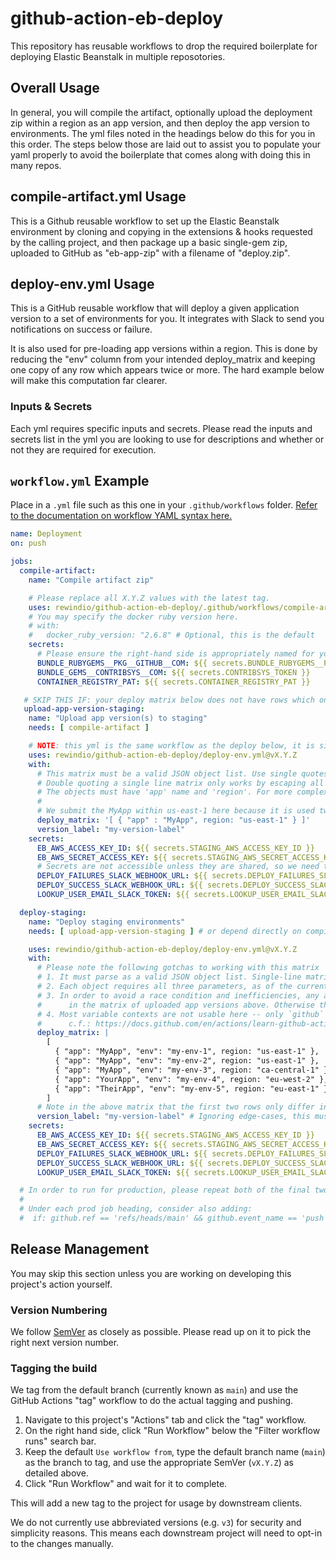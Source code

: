 # github-action-eb-deploy

This repository has reusable workflows to drop the required boilerplate for deploying Elastic Beanstalk in multiple reposotories.

## Overall Usage

In general, you will compile the artifact, optionally upload the deployment zip within a region as an app version, and then deploy the app version to environments. The yml files noted in the headings below do this for you in this order. The steps below those are laid out to assist you to populate your yaml properly to avoid the boilerplate that comes along with doing this in many repos.

## compile-artifact.yml Usage

This is a Github reusable workflow to set up the Elastic Beanstalk environment by cloning and copying in the extensions & hooks requested by the calling project, and then package up a basic single-gem zip, uploaded to GitHub as "eb-app-zip" with a filename of "deploy.zip".

## deploy-env.yml Usage

This is a GitHub reusable workflow that will deploy a given application version to a set of environments for you. It integrates with Slack to send you notifications on success or failure.

It is also used for pre-loading app versions within a region. This is done by reducing the "env" column from your intended deploy_matrix and keeping one copy of any row which appears twice or more. The hard example below will make this computation far clearer.

### Inputs & Secrets

Each yml requires specific inputs and secrets. Please read the inputs and secrets list in the yml you are looking to use for descriptions and whether or not they are required for execution.

## `workflow.yml` Example

Place in a `.yml` file such as this one in your `.github/workflows` folder. [Refer to the documentation on workflow YAML syntax here.](https://help.github.com/en/articles/workflow-syntax-for-github-actions)

```yaml
name: Deployment
on: push

jobs:
  compile-artifact:
    name: "Compile artifact zip"

    # Please replace all X.Y.Z values with the latest tag.
    uses: rewindio/github-action-eb-deploy/.github/workflows/compile-artifact.yml@vX.Y.Z
    # You may specify the docker ruby version here.
    # with:
    #   docker_ruby_version: "2.6.8" # Optional, this is the default
    secrets:
      # Please ensure the right-hand side is appropriately named for your repo &/ env.
      BUNDLE_RUBYGEMS__PKG__GITHUB__COM: ${{ secrets.BUNDLE_RUBYGEMS__PKG__GITHUB__COM }}
      BUNDLE_GEMS__CONTRIBSYS__COM: ${{ secrets.CONTRIBSYS_TOKEN }}
      CONTAINER_REGISTRY_PAT: ${{ secrets.CONTAINER_REGISTRY_PAT }}

   # SKIP THIS IF: your deploy matrix below does not have rows which only differ in the "env" column.
   upload-app-version-staging:
    name: "Upload app version(s) to staging"
    needs: [ compile-artifact ]

    # NOTE: this yml is the same workflow as the deploy below, it is simply the "deploy_matrix" usage that changes.
    uses: rewindio/github-action-eb-deploy/deploy-env.yml@vX.Y.Z
    with:
      # This matrix must be a valid JSON object list. Use single quotes around a single line matrix.
      # Double quoting a single line matrix only works by escaping all inner quotes with a backslash (\).
      # The objects must have 'app' name and 'region'. For more complex matrices, see the comments below.
      #
      # We submit the MyApp within us-east-1 here because it is used twice (or more) below in the final deploy_matrix.
      deploy_matrix: '[ { "app" : "MyApp", region: "us-east-1" } ]'
      version_label: "my-version-label"
    secrets:
      EB_AWS_ACCESS_KEY_ID: ${{ secrets.STAGING_AWS_ACCESS_KEY_ID }}
      EB_AWS_SECRET_ACCESS_KEY: ${{ secrets.STAGING_AWS_SECRET_ACCESS_KEY }}
      # Secrets are not accessible unless they are shared, so we need these three even though they are redundant.
      DEPLOY_FAILURES_SLACK_WEBHOOK_URL: ${{ secrets.DEPLOY_FAILURES_SLACK_WEBHOOK_URL }}
      DEPLOY_SUCCESS_SLACK_WEBHOOK_URL: ${{ secrets.DEPLOY_SUCCESS_SLACK_WEBHOOK_URL }}
      LOOKUP_USER_EMAIL_SLACK_TOKEN: ${{ secrets.LOOKUP_USER_EMAIL_SLACK_TOKEN }}

  deploy-staging:
    name: "Deploy staging environments"
    needs: [ upload-app-version-staging ] # or depend directly on compile-artifact, if skipping this

    uses: rewindio/github-action-eb-deploy/deploy-env.yml@vX.Y.Z
    with:
      # Please note the following gotchas to working with this matrix
      # 1. It must parse as a valid JSON object list. Single-line matrices can use single-quotes (see above).
      # 2. Each object requires all three parameters, as of the current version.
      # 3. In order to avoid a race condition and inefficiencies, any app name that appears twice must exist
      #      in the matrix of uploaded app versions above. Otherwise the second upload will crash the workflow.
      # 4. Most variable contexts are not usable here -- only `github` and `needs` variables can be resolved.
      #      c.f.: https://docs.github.com/en/actions/learn-github-actions/contexts#context-availability
      deploy_matrix: |
        [
          { "app": "MyApp", "env": "my-env-1", region: "us-east-1" },
          { "app": "MyApp", "env": "my-env-2", region: "us-east-1" },
          { "app": "MyApp", "env": "my-env-3", region: "ca-central-1" },
          { "app": "YourApp", "env": "my-env-4", region: "eu-west-2" },
          { "app": "TheirApp", "env": "my-env-5", region: "eu-east-1" },
        ]
      # Note in the above matrix that the first two rows only differ in the "env" column. This is why we need the step above.
      version_label: "my-version-label" # Ignoring edge-cases, this must match the above
    secrets:
      EB_AWS_ACCESS_KEY_ID: ${{ secrets.STAGING_AWS_ACCESS_KEY_ID }}
      EB_AWS_SECRET_ACCESS_KEY: ${{ secrets.STAGING_AWS_SECRET_ACCESS_KEY }}
      DEPLOY_FAILURES_SLACK_WEBHOOK_URL: ${{ secrets.DEPLOY_FAILURES_SLACK_WEBHOOK_URL }}
      DEPLOY_SUCCESS_SLACK_WEBHOOK_URL: ${{ secrets.DEPLOY_SUCCESS_SLACK_WEBHOOK_URL }}
      LOOKUP_USER_EMAIL_SLACK_TOKEN: ${{ secrets.LOOKUP_USER_EMAIL_SLACK_TOKEN }}

  # In order to run for production, please repeat both of the final two job blocks above (upload & deploy).
  #
  # Under each prod job heading, consider also adding:
  #  if: github.ref == 'refs/heads/main' && github.event_name == 'push' # Only run on pushes to main

```

## Release Management

You may skip this section unless you are working on developing this project's action yourself.

### Version Numbering

We follow [SemVer](https://semver.org/) as closely as possible. Please read up on it to pick the right next version number.

### Tagging the build

We tag from the default branch (currently known as `main`) and use the GitHub Actions "tag" workflow to do the actual tagging and pushing.

1. Navigate to this project's "Actions" tab and click the "tag" workflow.
2. On the right hand side, click "Run Workflow" below the "Filter workflow runs" search bar.
3. Keep the default `Use workflow from`, type the default branch name (`main`) as the branch to tag, and use the appropriate SemVer (`vX.Y.Z`) as detailed above.
4. Click "Run Workflow" and wait for it to complete.

This will add a new tag to the project for usage by downstream clients.

We do not currently use abbreviated versions (e.g. `v3`) for security and simplicity reasons. This means each downstream project will need to opt-in to the changes manually.
